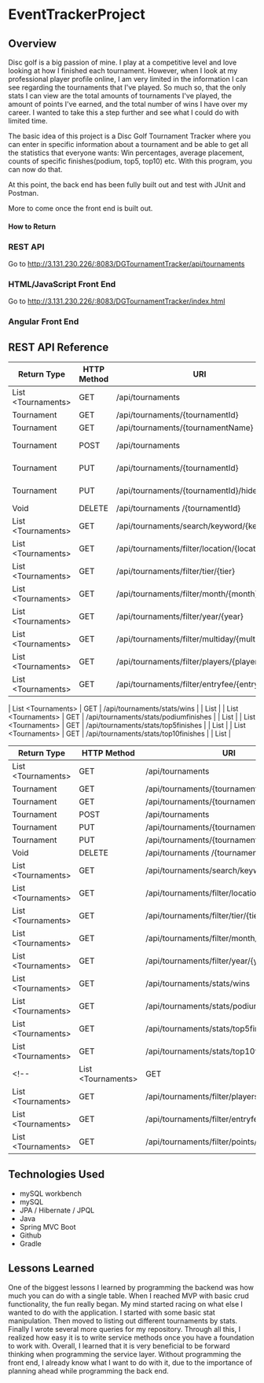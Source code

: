# EventTrackerProject

## Overview
Disc golf is a big passion of mine. I play at a competitive level and love looking at how I finished each tournament. However, when I look at my professional player profile online, I am very limited in the information I can see regarding the tournaments that I've played. So much so, that the only stats I can view are the total amounts of tournaments I've played, the amount of points I've earned, and the total number of wins I have over my career. I wanted to take this a step further and see what I could do with limited time.

The basic idea of this project is a Disc Golf Tournament Tracker where you can enter in specific information about a tournament and be able to get all the statistics that everyone wants: Win percentages, average placement, counts of specific finishes(podium, top5, top10) etc. With this program, you can now do that.

At this point, the back end has been fully built out and test with JUnit and Postman.

More to come once the front end is built out.

#### How to Return

### REST API

Go to http://3.131.230.226/:8083/DGTournamentTracker/api/tournaments

### HTML/JavaScript Front End

Go to http://3.131.230.226/:8083/DGTournamentTracker/index.html

### Angular Front End

## REST API Reference
|Return Type           | HTTP Method | URI                                         | Request Body    | Purpose  |
|----------------------|-------------|---------------------------------------------|-----------------|----------|
| List \<Tournaments\> | GET         | /api/tournaments                            |                 | List     |
| Tournament           | GET         | /api/tournaments/{tournamentId}             |                 | Retrieve |
| Tournament           | GET         | /api/tournaments/{tournamentName}           |                 | Retrieve |
| Tournament           | POST        | /api/tournaments                            | Tournament JSON | Create   |
| Tournament           | PUT         | /api/tournaments/{tournamentId}             | Tournament JSON | Update   |
| Tournament           | PUT         | /api/tournaments/{tournamentId}/hide        | Tournament JSON | Update   |
| Void                 | DELETE      | /api/tournaments /{tournamentId}            |                 | Delete   |
| List \<Tournaments\> | GET         | /api/tournaments/search/keyword/{keyword}   |                 | List     |
| List \<Tournaments\> | GET         | /api/tournaments/filter/location/{location} |                 | List     |
| List \<Tournaments\> | GET         | /api/tournaments/filter/tier/{tier}         |                 | List     |
| List \<Tournaments\> | GET         | /api/tournaments/filter/month/{month}       |                 | List     |
| List \<Tournaments\> | GET         | /api/tournaments/filter/year/{year}         |                 | List     |
| List \<Tournaments\> | GET         | /api/tournaments/filter/multiday/{multiDay} |                 | List     |
| List \<Tournaments\> | GET         | /api/tournaments/filter/players/{players}   |                 | List     |
| List \<Tournaments\> | GET         | /api/tournaments/filter/entryfee/{entryFee} |                 | List     |

| List \<Tournaments\> | GET         | /api/tournaments/stats/wins                 |                 | List     |
| List \<Tournaments\> | GET         | /api/tournaments/stats/podiumfinishes       |                 | List     |
| List \<Tournaments\> | GET         | /api/tournaments/stats/top5finishes         |                 | List     |
| List \<Tournaments\> | GET         | /api/tournaments/stats/top10finishes        |                 | List     |
<!-- | List \<Tournaments\> | GET         | /api/tournaments/filter/points/{points}     |                 | List     | -->

|Return Type           | HTTP Method | URI                                         | Request Body    | Purpose  |
|----------------------|-------------|---------------------------------------------|-----------------|----------|
| List \<Tournaments\> | GET         | /api/tournaments                            |                 | List     |
| Tournament           | GET         | /api/tournaments/{tournamentId}             |                 | Retrieve |
| Tournament           | GET         | /api/tournaments/{tournamentName}           |                 | Retrieve |
| Tournament           | POST        | /api/tournaments                            | Tournament JSON | Create   |
| Tournament           | PUT         | /api/tournaments/{tournamentId}             | Tournament JSON | Update   |
| Tournament           | PUT         | /api/tournaments/{tournamentId}/hide        | Tournament JSON | Update   |
| Void                 | DELETE      | /api/tournaments /{tournamentId}            |                 | Delete   |
| List \<Tournaments\> | GET         | /api/tournaments/search/keyword/{keyword}   |                 | List     |
| List \<Tournaments\> | GET         | /api/tournaments/filter/location/{location} |                 | List     |
| List \<Tournaments\> | GET         | /api/tournaments/filter/tier/{tier}         |                 | List     |
| List \<Tournaments\> | GET         | /api/tournaments/filter/month/{month}       |                 | List     |
| List \<Tournaments\> | GET         | /api/tournaments/filter/year/{year}         |                 | List     |
| List \<Tournaments\> | GET         | /api/tournaments/stats/wins                 |                 | List     |
| List \<Tournaments\> | GET         | /api/tournaments/stats/podiumfinishes       |                 | List     |
| List \<Tournaments\> | GET         | /api/tournaments/stats/top5finishes         |                 | List     |
| List \<Tournaments\> | GET         | /api/tournaments/stats/top10finishes        |                 | List     |
<!-- | List \<Tournaments\> | GET         | /api/tournaments/filter/multiday/{multiDay} |                 | List     |
| List \<Tournaments\> | GET         | /api/tournaments/filter/players/{players}   |                 | List     |
| List \<Tournaments\> | GET         | /api/tournaments/filter/entryfee/{entryFee} |                 | List     |
| List \<Tournaments\> | GET         | /api/tournaments/filter/points/{points}     |                 | List     | -->


## Technologies Used
+ mySQL workbench
+ mySQL
+ JPA / Hibernate / JPQL
+ Java
+ Spring MVC Boot
+ Github
+ Gradle

## Lessons Learned
One of the biggest lessons I learned by programming the backend was how much you can do with a single table. When I reached MVP with basic crud functionality, the fun really began. My mind started racing on what else I wanted to do with the application. I started with some basic stat manipulation. Then moved to listing out different tournaments by stats. Finally I wrote several more queries for my repository. Through all this, I realized how easy it is to write service methods once you have a foundation to work with.
Overall, I learned that it is very beneficial to be forward thinking when programming the service layer. Without programming the front end, I already know what I want to do with it, due to the importance of planning ahead while programming the back end.
